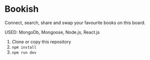 # Bookish

Connect, search, share and swap your favourite books on this board.

USED: MongoDb, Mongoose, Node.js, React.js


1. Clone or copy this repository
2. `npm install`
3. `npm run dev`
